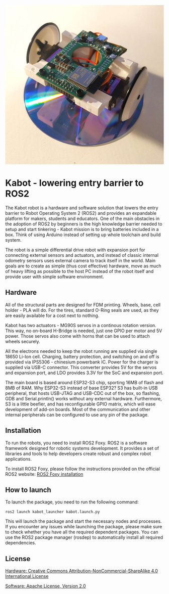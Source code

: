 ![Alt text](kabot.jpg)

# Kabot - lowering entry barrier to ROS2

The Kabot robot is a hardware and software solution that lowers the entry barrier to Robot Operating System 2 (ROS2) and provides an expandable platform for makers, students and educators. One of the main obstacles in the adoption of ROS2 by beginners is the high knowledge barrier needed to setup and start tinkering - Kabot mission is to bring batteries included in a box. Think of using Arduino instead of setting up whole toolchain and build system.

The robot is a simple differential drive robot with expansion port for connecting external sensors and actuators, and instead of classic internal odometry sensors uses external camera to track itself in the world. Main goals are to create as simple (thus cost effective) hardware, move as much of heavy lifting as possible to the host PC instead of the robot itself and provide user with simple software environment.

## Hardware
All of the structural parts are designed for FDM printing. Wheels, base, cell holder - PLA will do. For the tires, standard O-Ring seals are used, as they are easily available for a cost next to nothing.

Kabot has two actuators - MG90S servos in a continous rotation version. This way, no on-board H-Bridge is needed, just one GPIO per motor and 5V power. Those servos also come with horns that can be used to attach wheels securely. 

All the electrons needed to keep the robot running are supplied via single 18650 Li-Ion cell. Charging, battery protection, and switching on and off is provided via IPS5306 - chinesium powerbank IC. Power for the charger is supplied via USB-C connector. This converter provides 5V for the servos and expansion port, and LDO provides 3.3V for the SoC and expansion port.

The main board is based around ESP32-S3 chip, sporting 16MB of flash and 8MB of RAM. Why ESP32-S3 instead of base ESP32? S3 has built-in USB peripheral, that hosts USB-JTAG and USB-CDC out of the box, so flashing, GDB and Serial.println() works without any external hardware. Furthermore, S3 is a little beefier, and has reconfigurable GPIO matrix, which will ease development of add-on boards. Most of the communication and other internal peripherals can be configured to use any pin of the package. 


## Installation

To run the robots, you need to install ROS2 Foxy. ROS2 is a software framework designed for robotic systems development. It provides a set of libraries and tools to help developers create robust and complex robot applications.

To install ROS2 Foxy, please follow the instructions provided on the official ROS2 website: [ROS2 Foxy installation](https://docs.ros.org/en/foxy/Installation.html)


## How to launch
To launch the package, you need to run the following command:
```
ros2 launch kabot_launcher kabot.launch.py
```

This will launch the package and start the necessary nodes and processes. If you encounter any issues while launching the package, please make sure to check whether you have all the required dependent packages. You can use the ROS2 package manager (rosdep) to automatically install all required dependencies.

## License

[Hardware: Creative Commons Attribution-NonCommercial-ShareAlike 4.0 International License](https://github.com/kabot-io/POC/blob/main/hardware/LICENSE)

[Software: Apache License, Version 2.0](https://github.com/kabot-io/POC/blob/main/src/LICENSE)